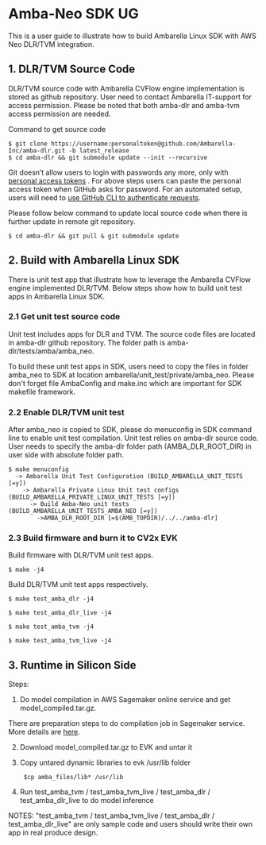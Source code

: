 ﻿# Amba-Neo SDK UG

This is a user guide to illustrate how to build Ambarella Linux SDK with AWS Neo DLR/TVM integration.


## 1. DLR/TVM Source Code

DLR/TVM source code with Ambarella CVFlow engine implementation is stored as github repository. User need to contact Ambarella IT-support for access permission. Please be noted that both amba-dlr and amba-tvm access permission are needed.

Command to get source code

	$ git clone https://username:personaltoken@github.com/Ambarella-Inc/amba-dlr.git -b latest_release
	$ cd amba-dlr && git submodule update --init --recursive

Git doesn’t allow users to login with passwords any more, only with [personal access tokens](https://docs.github.com/en/authentication/keeping-your-account-and-data-secure/creating-a-personal-access-token) . For above steps users can paste the personal access token when GitHub asks for password. For an automated setup, users will need to [use GitHub CLI to authenticate requests](https://docs.github.com/en/get-started/getting-started-with-git/caching-your-github-credentials-in-git).

Please follow below command to update local source code when there is further update in remote git repository.

	$ cd amba-dlr && git pull & git submodule update

## 2. Build with Ambarella Linux SDK

There is unit test app that illustrate how to leverage the Ambarella CVFlow engine implemented DLR/TVM. Below steps show how to build unit test apps in Ambarella Linux SDK.

### 2.1 Get unit test source code

Unit test includes apps for DLR and TVM. The source code files are located in amba-dlr github repository. The folder path is amba-dlr/tests/amba/amba_neo.

To build these unit test apps in SDK, users need to copy the files in folder amba_neo to SDK at location ambarella/unit_test/private/amba_neo. Please don't forget file AmbaConfig and make.inc which are important for SDK makefile framework.

### 2.2 Enable DLR/TVM unit test

After amba_neo is copied to SDK, please do menuconfig in SDK command line to enable unit test compilation. Unit test relies on amba-dlr source code. User needs to specify the amba-dlr folder path (AMBA_DLR_ROOT_DIR) in user side with absolute folder path.

	$ make menuconfig  
	  -> Ambarella Unit Test Configuration (BUILD_AMBARELLA_UNIT_TESTS [=y])  
	    -> Ambarella Private Linux Unit test configs (BUILD_AMBARELLA_PRIVATE_LINUX_UNIT_TESTS [=y])  
	      -> Build Amba-Neo unit tests (BUILD_AMBARELLA_UNIT_TESTS_AMBA_NEO [=y])  
	        ->AMBA_DLR_ROOT_DIR [=$(AMB_TOPDIR)/../../amba-dlr]

### 2.3 Build firmware and burn it to CV2x EVK

Build firmware with DLR/TVM unit test apps.

	$ make -j4

Build DLR/TVM unit test apps respectively.

	$ make test_amba_dlr -j4

	$ make test_amba_dlr_live -j4

	$ make test_amba_tvm -j4

	$ make test_amba_tvm_live -j4


##  3. Runtime in Silicon Side

Steps:

1. Do model compilation in AWS Sagemaker online service and get model_compiled.tar.gz.

There are preparation steps to do compilation job in Sagemaker service. More details are [here](https://docs.aws.amazon.com/sagemaker/latest/dg/neo-troubleshooting-target-devices-ambarella.html).

2. Download model_compiled.tar.gz to EVK and untar it

3. Copy untared dynamic libraries to evk /usr/lib folder

		$cp amba_files/lib* /usr/lib

4. Run test_amba_tvm / test_amba_tvm_live / test_amba_dlr / test_amba_dlr_live to do model inference

NOTES: "test_amba_tvm / test_amba_tvm_live / test_amba_dlr / test_amba_dlr_live" are only sample code and users should write their own app in real produce design.

